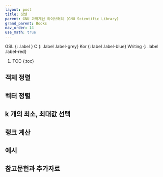 ```yaml
---
layout: post
title: 정렬
parent: GNU 과학계산 라이브러리 (GNU Scientific Library)
grand_parent: Books
nav_order: 14
use_math: true
---
```


GSL
{: .label }
C
{: .label .label-grey}
Kor
{: label .label-blue}
Writing
{: .label .label-red}

1. TOC
{:toc}


## 객체 정렬

## 벡터 정렬

## k 개의 최소, 최대값 선택

## 랭크 계산

## 예시

## 참고문헌과 추가자료